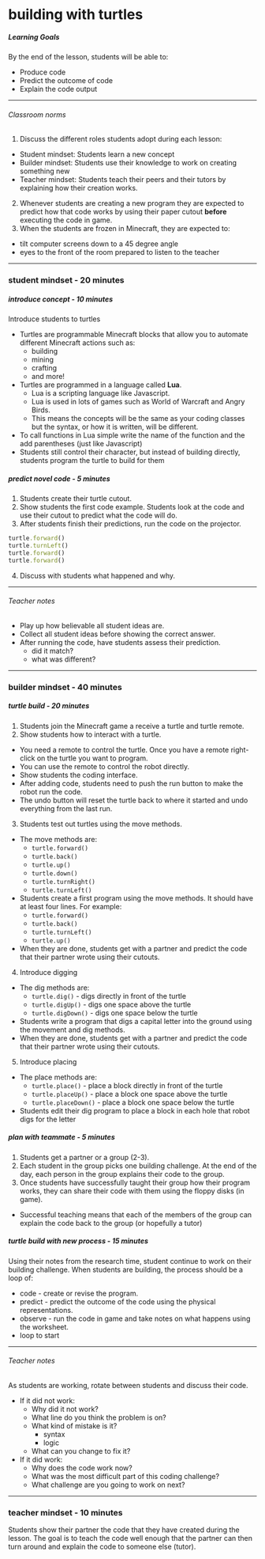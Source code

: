 # building with turtles

##### Learning Goals
By the end of the lesson, students will be able to:
  - Produce code
  - Predict the outcome of code
  - Explain the code output

---
###### Classroom norms
1. Discuss the different roles students adopt during each lesson:
  - Student mindset: Students learn a new concept
  - Builder mindset: Students use their knowledge to work on creating something new
  - Teacher mindset: Students teach their peers and their tutors by explaining how their creation works.
2. Whenever students are creating a new program they are expected to predict how that code works by using their paper cutout **before** executing the code in game.
3. When the students are frozen in Minecraft, they are expected to:
  - tilt computer screens down to a 45 degree angle
  - eyes to the front of the room prepared to listen to the teacher
---

### student mindset - 20 minutes

##### introduce concept - 10 minutes
Introduce students to turtles
  - Turtles are programmable Minecraft blocks that allow you to automate different Minecraft actions such as:
    - building
    - mining
    - crafting
    - and more!
  - Turtles are programmed in a language called **Lua**.
    - Lua is a scripting language like Javascript.
    - Lua is used in lots of games such as World of Warcraft and Angry Birds.
    - This means the concepts will be the same as your coding classes but the syntax, or how it is written, will be different.
  - To call functions in Lua simple write the name of the function and the add parentheses (just like Javascript)
  - Students still control their character, but instead of building directly, students program the turtle to build for them

##### predict novel code - 5 minutes

1. Students create their turtle cutout.
2. Show students the first code example. Students look at the code and use their cutout to predict what the code will do.
3. After students finish their predictions, run the code on the projector.
  ```ruby
  turtle.forward()
  turtle.turnLeft()
  turtle.forward()
  turtle.forward()
  ```
4. Discuss with students what happened and why.

---
###### Teacher notes
- Play up how believable all student ideas are.
- Collect all student ideas before showing the correct answer.
- After running the code, have students assess their prediction.
  - did it match?
  - what was different?
---


### builder mindset - 40 minutes

##### turtle build - 20 minutes
1. Students join the Minecraft game a receive a turtle and turtle remote.
2. Show students how to interact with a turtle.
  - You need a remote to control the turtle. Once you have a remote right-click on the turtle you want to program.
  - You can use the remote to control the robot directly.
  - Show students the coding interface.
  - After adding code, students need to push the run button to make the robot run the code.
  - The undo button will reset the turtle back to where it started and undo everything from the last run.
3. Students test out turtles using the move methods.
  - The move methods are:
    - `turtle.forward()`
    - `turtle.back()`
    - `turtle.up()`
    - `turtle.down()`
    - `turtle.turnRight()`
    - `turtle.turnLeft()`
  - Students create a first program using the move methods. It should have at least four lines. For example:
    - `turtle.forward()`
    - `turtle.back()`
    - `turtle.turnLeft()`
    - `turtle.up()`
  - When they are done, students get with a partner and predict the code that their partner wrote using their cutouts.
4. Introduce digging
  - The dig methods are:
    - `turtle.dig()` - digs directly in front of the turtle
    - `turtle.digUp()` - digs one space above the turtle
    - `turtle.digDown()` - digs one space below the turtle
  - Students write a program that digs a capital letter into the ground using the movement and dig methods.
  - When they are done, students get with a partner and predict the code that their partner wrote using their cutouts.
5. Introduce placing
  - The place methods are:
    - `turtle.place()` - place a block directly in front of the turtle
    - `turtle.placeUp()` - place a block one space above the turtle
    - `turtle.placeDown()` - place a block one space below the turtle
  - Students edit their dig program to place a block in each hole that robot digs for the letter

##### plan with teammate - 5 minutes
1. Students get a partner or a group (2-3).
2. Each student in the group picks one building challenge. At the end of the day, each person in the group explains their code to the group.
3. Once students have successfully taught their group how their program works, they can share their code with them using the floppy disks (in game).
  - Successful teaching means that each of the members of the group can explain the code back to the group (or hopefully a tutor)

##### turtle build with new process - 15 minutes
Using their notes from the research time, student continue to work on their building challenge. When students are building, the process should be a loop of:
  - code - create or revise the program.
  - predict - predict the outcome of the code using the physical representations.
  - observe - run the code in game and take notes on what happens using the worksheet.
  - loop to start

---
###### Teacher notes
  As students are working, rotate between students and discuss their code.
  - If it did not work:
    - Why did it not work?
    - What line do you think the problem is on?
    - What kind of mistake is it?
      - syntax
      - logic
    - What can you change to fix it?
  - If it did work:
    - Why does the code work now?
    - What was the most difficult part of this coding challenge?
    - What challenge are you going to work on next?
---

### teacher mindset - 10 minutes
Students show their partner the code that they have created during the lesson. The goal is to teach the code well enough that the partner can then turn around and explain the code to someone else (tutor).
